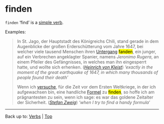 # finden

`finden` ‘find’ is a [simple verb](../../simpleVerbs.md).

Examples:

> In St. Jago, der Hauptstadt des Königreichs Chili, stand gerade in dem Augenblicke der großen Erderschütterung vom Jahre 1647, bei welcher viele tausend Menschen ihren [Untergang](../../../nouns/u/un/Untergang.md) <mark>fanden</mark>, ein junger, auf ein Verbrechen angeklagter Spanier, namens *Jeronimo Rugera*, an einem Pfeiler des Gefängnisses, in welches man ihn eingesperrt hatte, und wollte sich erhenken. (*[Heinrich von Kleist](../../../texts/Kleist/DasErdbebenInChili.md)*) *‘exactly in the moment of the great earthquake of 1647, in which many thousands of people found their death’*
>
> Wenn ich [versuche](../../v/ve/versuchen.md), für die Zeit vor dem Ersten Weltkriege, in der ich aufgewachsen bin, eine handliche [Formel](../../../nouns/f/fo/Formel.md) zu <mark>finden</mark>, so hoffe ich am prägnantesten zu sein, wenn ich sage: es war das goldene Zeitalter der Sicherheit. (*[Stefan Zweig](../../../texts/StefanZweig/DieWeltDerSicherheit.md)*) *‘when I try to find a handy formula’*

----

Back up to: [Verbs](../../index.md) | [Top](../../../index.md)
